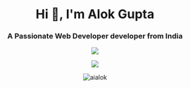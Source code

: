 <h1 align="center">Hi 👋, I'm Alok Gupta</h1>
<h3 align="center">A Passionate Web Developer developer from India</h3>

<p align="center">
<a  align="center">
  <img align="center" src="https://github-readme-stats.vercel.app/api/top-langs/?username=aialok&layout=compact" />
</a>
</p>

<p align="center">

<a href=""  align="center">
    <img src="https://github-readme-stats-peach-pi.vercel.app/api?username=aialok&show_icons=true&hide_title=true&include_all_commits=true&count_private=true&bg_color=45,2b8eaf,b222a8&text_color=ffffff&icon_color=ffffff&title_color=ffffff&border_color=000000"/>
   
</a>

</p>

<p  align="center"><img align="center" src="https://github-readme-streak-stats.herokuapp.com/?user=aialok&" alt="aialok" /></p>



